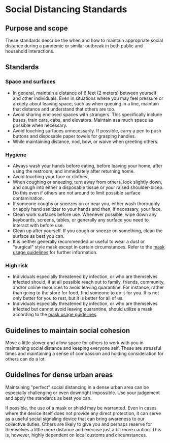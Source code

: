 # Social Distancing Standards

## Purpose and scope

These standards describe the when and how to maintain appropriate social distance during a pandemic or similar outbreak in both public and household interactions.

## Standards

### Space and surfaces

* <span id="F5C992CD-0601-4717-97DB-EAE8575932FC">In general, maintain a distance of 6 feet (2 meters) between yourself and other individuals. Even in situations where you may feel pressure or anxiety about leaving space, such as when queuing in a line, maintain that distance and understand that others are too.</span>
* <span id="7F64AAAE-9235-43BE-A105-7DA1999B0A29">Avoid sharing enclosed spaces with strangers. This specifically include buses, train cars, cabs, and elevators. Maintain asa much space as possible when necessary.</span>
* <span id="CC9D3720-375C-478B-A2DC-1F7EF2260F9B">Avoid touching surfaces unnecessarily. If possible, carry a pen to push buttons and disposable paper towels for grasping handles.</span>
* <span id="9D87DA4A-634F-4477-81B8-7BAF612542CC">While maintaining distance, nod, bow, or waive when greeting others.</span>

### Hygiene

* <span id="1B37DC9D-8E1B-4B87-9E35-F580484311D2">Always wash your hands before eating, before leaving your home, after using the restroom, and immediately after returning home.</span>
* <span id="E7F47784-4D4F-446F-8C90-6A476BCA5D7C">Avoid touching your face or clothes.</span>
* <span id="88361E6B-33C7-448E-9D9E-621CBF427807">When coughing or sneezing, turn away from others, look slightly down, and cough into either a disposable tissue or your raised shoulder-bicep. Do this even if others are not around to limit possible surface contamination.</span>
* <span id="BB201FDE-F662-4B70-9D92-27689113260D">If someone coughs or sneezes on or near you, either wash thoroughly or apply hand sanitizer to your hands and then, if necessary, your face.</span>
* <span id="ECD4F6FD-EC57-42D9-922D-5413F4A8A1FC">Clean work surfaces before use. Whenever possible, wipe down any keyboards, screens, tables, or generally any surface you need to interact with before use.</span>
* <span id="13CE89E6-1FF3-46B4-A39A-D388EA20D199">Clean up after yourself. If you cough or sneeze on something, clean the surface as best you can.</span>
* <span id="E512257F-DBB2-465A-BFB6-3D5414945CBE">It is neither generally recommended or useful to wear a dust or "surgical" style mask except in certain circumstances. Refer to the [mask usage guidelines](../Home%20Lockdown%20Framework.md#mask-usage-guidelines) for further information.</span>

### High risk

* <span id="8C1E4CBE-C086-477B-AA1E-47989356E45F">Individuals especially threatened by infection, or who are themselves infected should, if at all possible reach out to family, friends, community, and/or online resources to avoid leaving quarantine. For instance, rather than going to the store for food, find someone to do it for you. It is not only better for you to rest, but it is better for all of us.</span>
* <span id="242ABA35-DAE4-4785-94EC-9F816B6FCC19">Individuals especially threatened by infection, or who are themselves infected but cannot avoid leaving quarantine, should utilize a mask according to the [mask usage guidelines](../Home%20Lockdown%20Framework.md#mask-usage-guidelines).</span>

## Guidelines to maintain social cohesion

Move a little slower and allow space for others to work with you in maintaining social distance and keeping everyone self. These are stressful times and maintaining a sense of compassion and holding consideration for others can do a lot.

## Guidelines for dense urban areas

Maintaining "perfect" social distancing in a dense urban area can be especially challenging or even downright impossible. Use your judgement and apply the standards as best you can.

If possible, the use of a mask or shield may be warranted. Even in cases where the device itself does not provide any direct protection, it can serve as a useful social signaling device that can bring awareness to our collective duties. Others are likely to give you and perhaps reserve for themselves a little more distance and exercise just a bit more caution. This is, however, highly dependent on local customs and circumstances.
